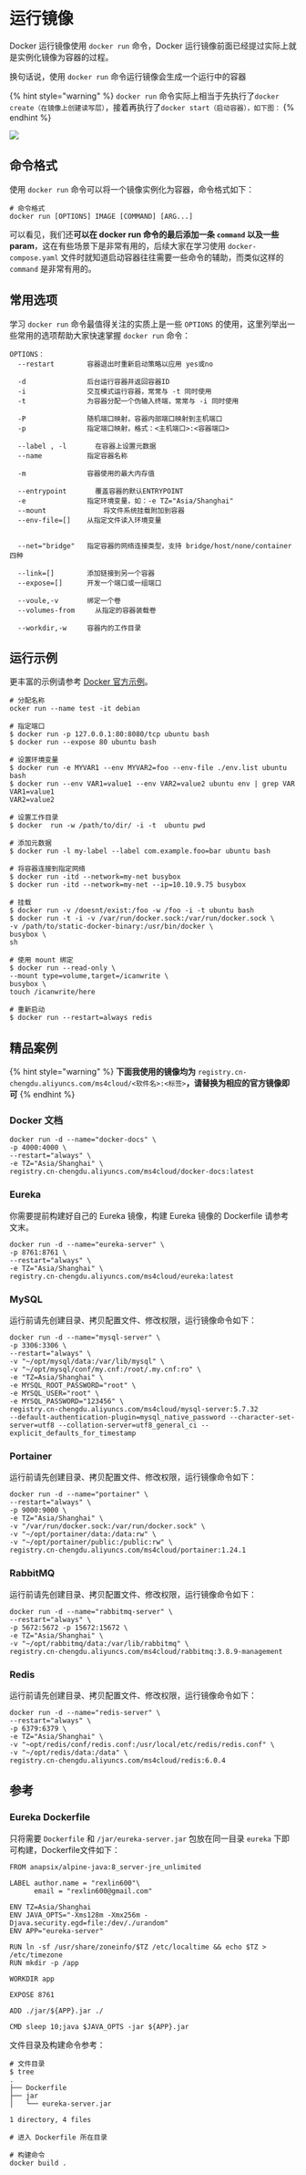 # 运行镜像

Docker 运行镜像使用 `docker run` 命令，Docker 运行镜像前面已经提过实际上就是实例化镜像为容器的过程。

换句话说，使用 `docker run` 命令运行镜像会生成一个运行中的容器

{% hint style="warning" %}
`docker run` 命令实际上相当于先执行了`docker create（在镜像上创建读写层）`，接着再执行了`docker start（启动容器），如下图：`
{% endhint %}

![](../.gitbook/assets/image%20%282%29.png)

## 命令格式

使用 `docker run` 命令可以将一个镜像实例化为容器，命令格式如下：

```text
# 命令格式
docker run [OPTIONS] IMAGE [COMMAND] [ARG...]
```

可以看见，我们还**可以在 docker run 命令的最后添加一条 `command` 以及一些 param**，这在有些场景下是非常有用的，后续大家在学习使用 `docker-compose.yaml` 文件时就知道启动容器往往需要一些命令的辅助，而类似这样的 `command` 是非常有用的。 

## 常用选项

学习 `docker run` 命令最值得关注的实质上是一些 `OPTIONS` 的使用，这里列举出一些常用的选项帮助大家快速掌握 `docker run` 命令：

```text
OPTIONS：
  --restart	       容器退出时重新启动策略以应用 yes或no

  -d               后台运行容器并返回容器ID
  -i               交互模式运行容器，常常与 -t 同时使用
  -t               为容器分配一个伪输入终端，常常与 -i 同时使用
  
  -P               随机端口映射，容器内部端口映射到主机端口
  -p               指定端口映射，格式：<主机端口>:<容器端口>
  
  --label , -l		 在容器上设置元数据
  --name           指定容器名称
  
  -m               容器使用的最大内存值
  
  --entrypoint		 覆盖容器的默认ENTRYPOINT
  -e               指定环境变量，如：-e TZ="Asia/Shanghai"
  --mount		       将文件系统挂载附加到容器
  --env-file=[]    从指定文件读入环境变量

  
  --net="bridge"   指定容器的网络连接类型，支持 bridge/host/none/container 四种
  
  --link=[]        添加链接到另一个容器
  --expose=[]      开发一个端口或一组端口
  
  --voule,-v       绑定一个卷     
  --volumes-from	 从指定的容器装载卷
  
  --workdir,-w	   容器内的工作目录
```

## 运行示例

更丰富的示例请参考 [Docker 官方示例](https://docs.docker.com/engine/reference/commandline/run/#examples)。

```text
# 分配名称
ocker run --name test -it debian

# 指定端口
$ docker run -p 127.0.0.1:80:8080/tcp ubuntu bash
$ docker run --expose 80 ubuntu bash

# 设置环境变量
$ docker run -e MYVAR1 --env MYVAR2=foo --env-file ./env.list ubuntu bash
$ docker run --env VAR1=value1 --env VAR2=value2 ubuntu env | grep VAR
VAR1=value1
VAR2=value2

# 设置工作目录
$ docker  run -w /path/to/dir/ -i -t  ubuntu pwd

# 添加元数据
$ docker run -l my-label --label com.example.foo=bar ubuntu bash

# 将容器连接到指定网络
$ docker run -itd --network=my-net busybox
$ docker run -itd --network=my-net --ip=10.10.9.75 busybox

# 挂载
$ docker run -v /doesnt/exist:/foo -w /foo -i -t ubuntu bash
$ docker run -t -i -v /var/run/docker.sock:/var/run/docker.sock \
-v /path/to/static-docker-binary:/usr/bin/docker \
busybox \
sh

# 使用 mount 绑定
$ docker run --read-only \
--mount type=volume,target=/icanwrite \
busybox \
touch /icanwrite/here

# 重新启动
$ docker run --restart=always redis
```

## 精品案例

{% hint style="warning" %}
**下面我使用的镜像均为** `registry.cn-chengdu.aliyuncs.com/ms4cloud/<软件名>:<标签>`**，请替换为相应的官方镜像即可**
{% endhint %}

### Docker 文档

```text
docker run -d --name="docker-docs" \
-p 4000:4000 \
--restart="always" \
-e TZ="Asia/Shanghai" \
registry.cn-chengdu.aliyuncs.com/ms4cloud/docker-docs:latest
```

### Eureka

你需要提前构建好自己的 Eureka 镜像，构建 Eureka 镜像的 Dockerfile 请参考文末。

```text
docker run -d --name="eureka-server" \
-p 8761:8761 \
--restart="always" \
-e TZ="Asia/Shanghai" \
registry.cn-chengdu.aliyuncs.com/ms4cloud/eureka:latest
```

### MySQL

运行前请先创建目录、拷贝配置文件、修改权限，运行镜像命令如下：

```text
docker run -d --name="mysql-server" \
-p 3306:3306 \
--restart="always" \
-v "~/opt/mysql/data:/var/lib/mysql" \
-v "~/opt/mysql/conf/my.cnf:/root/.my.cnf:ro" \
-e "TZ=Asia/Shanghai" \
-e MYSQL_ROOT_PASSWORD="root" \
-e MYSQL_USER="root" \
-e MYSQL_PASSWORD="123456" \
registry.cn-chengdu.aliyuncs.com/ms4cloud/mysql-server:5.7.32
--default-authentication-plugin=mysql_native_password --character-set-server=utf8 --collation-server=utf8_general_ci --explicit_defaults_for_timestamp
```

### Portainer

运行前请先创建目录、拷贝配置文件、修改权限，运行镜像命令如下：

```text
docker run -d --name="portainer" \
--restart="always" \
-p 9000:9000 \
-e TZ="Asia/Shanghai" \
-v "/var/run/docker.sock:/var/run/docker.sock" \
-v "~/opt/portainer/data:/data:rw" \
-v "~/opt/portainer/public:/public:rw" \
registry.cn-chengdu.aliyuncs.com/ms4cloud/portainer:1.24.1
```

### RabbitMQ

运行前请先创建目录、拷贝配置文件、修改权限，运行镜像命令如下：

```text
docker run -d --name="rabbitmq-server" \
--restart="always" \
-p 5672:5672 -p 15672:15672 \
-e TZ="Asia/Shanghai" \
-v "~/opt/rabbitmq/data:/var/lib/rabbitmq" \
registry.cn-chengdu.aliyuncs.com/ms4cloud/rabbitmq:3.8.9-management
```

### Redis

运行前请先创建目录、拷贝配置文件、修改权限，运行镜像命令如下：

```text
docker run -d --name="redis-server" \
--restart="always" \
-p 6379:6379 \
-e TZ="Asia/Shanghai" \
-v "~opt/redis/conf/redis.conf:/usr/local/etc/redis/redis.conf" \
-v "~/opt/redis/data:/data" \
registry.cn-chengdu.aliyuncs.com/ms4cloud/redis:6.0.4
```

## 参考

### Eureka Dockerfile

只将需要 `Dockerfile` 和 `/jar/eureka-server.jar` 包放在同一目录 `eureka` 下即可构建，Dockerfile文件如下：

```text
FROM anapsix/alpine-java:8_server-jre_unlimited

LABEL author.name = "rexlin600"\
      email = "rexlin600@gmail.com"

ENV TZ=Asia/Shanghai
ENV JAVA_OPTS="-Xms128m -Xmx256m -Djava.security.egd=file:/dev/./urandom"
ENV APP="eureka-server"

RUN ln -sf /usr/share/zoneinfo/$TZ /etc/localtime && echo $TZ > /etc/timezone
RUN mkdir -p /app

WORKDIR app

EXPOSE 8761

ADD ./jar/${APP}.jar ./

CMD sleep 10;java $JAVA_OPTS -jar ${APP}.jar
```

文件目录及构建命令参考：

```text
# 文件目录
$ tree
.
├── Dockerfile
├── jar
│   └── eureka-server.jar

1 directory, 4 files

# 进入 Dockerfile 所在目录

# 构建命令
docker build .
```



